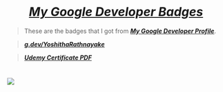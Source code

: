 # <div align="center"><a href="https://developers.google.com/profile/u/YoshithaRathnayake"><b><i>My Google Developer Badges</i></b></a></div>

> These are the badges that I got from <a href="https://developers.google.com/profile/u/YoshithaRathnayake"><b><i>My Google Developer Profile</i></b></a>.

> <a href="https://developers.google.com/profile/u/YoshithaRathnayake"><b><i>g.dev/YoshithaRathnayake</i></b></a>

> <a href="https://mail.google.com/mail/u/1?ui=2&ik=046e9a778c&attid=0.1&permmsgid=msg-a:r7383191858091232071&th=17e22b912f5e7481&view=att&disp=inline&realattid=f_kxzfv0eq0"><b><i>Udemy Certificate PDF</i></b></a>

# <img src="Udemy Certificate JPG.jpg">

